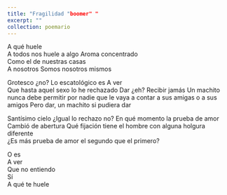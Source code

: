 ```yaml
---
title: "Fragilidad "boomer" "
excerpt: ""
collection: poemario
---
```


A qué huele  
A todos nos huele a algo 
Aroma concentrado  
Como el de nuestras casas  
A nosotros 
Somos nosotros mismos 

Grotesco ¿no? 
Lo escatológico es 
A ver  
Que hasta aquel sexo lo he rechazado 
Dar ¿eh? 
Recibir jamás 
Un machito nunca debe permitir 
	por nadie que le vaya a contar a sus amigas 
		o a sus amigos 
Pero dar, un machito si pudiera dar 

Santísimo cielo 
¿Igual lo rechazo no? 
En qué momento la prueba de amor 
Cambió de abertura 
Qué fijación tiene el hombre con alguna holgura diferente  
¿Es más prueba de amor el segundo que el primero? 

O es  
A ver  
Que no entiendo  
Sí  
A qué te huele 

 

 
